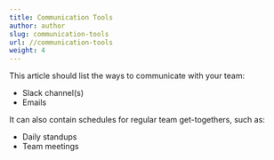 ```yaml
---
title: Communication Tools
author: author
slug: communication-tools
url: //communication-tools
weight: 4
---
```


This article should list the ways to communicate with your team:
* Slack channel(s)
* Emails

It can also contain schedules for regular team get-togethers, such as:
* Daily standups
* Team meetings
